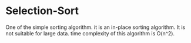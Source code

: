 # Selection-Sort
One of the simple sorting algorithm. it is an in-place sorting algorithm. It is not suitable for large data. time complexity of this algorithm is O(n^2).

